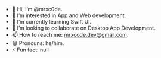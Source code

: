 - 👋 Hi, I’m @mrxc0de.
- 👀 I’m interested in App and Web development.
- 🌱 I’m currently learning Swift UI.
- 💞️ I’m looking to collaborate on Desktop App Development.
- 📫 How to reach me: mrxcode.dev@gmail.com.
- 😄 Pronouns: he/him.
- ⚡ Fun fact: null

<!---
mrxc0de/mrxc0de is a ✨ special ✨ repository because its `README.md` (this file) appears on your GitHub profile.
You can click the Preview link to take a look at your changes.
--->
